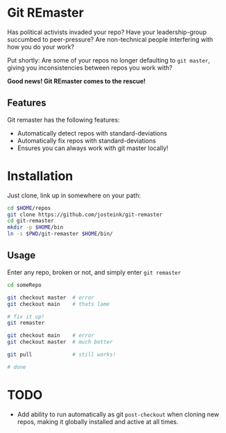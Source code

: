 
# Git REmaster

Has political activists invaded your repo?
Have your leadership-group succumbed to peer-pressure?
Are non-technical people interfering with how you do your work?

Put shortly: Are some of your repos no longer defaulting to `git
master`, giving you inconsistencies between repos you work with?

**Good news! Git REmaster comes to the rescue!**

## Features

Git remaster has the following features:

* Automatically detect repos with standard-deviations
* Automatically fix repos with standard-deviations
* Ensures you can always work with git master locally!

# Installation

Just clone, link up in somewhere on your path:

````sh
cd $HOME/repos
git clone https://github.com/josteink/git-remaster
cd git-remaster
mkdir -p $HOME/bin
ln -s $PWD/git-remaster $HOME/bin/
````

## Usage

Enter any repo, broken or not, and simply enter `git remaster`

````sh
cd someRepo

git checkout master  # error
git checkout main    # thats lame

# fix it up!
git remaster

git checkout main    # error
git checkout master  # much better

git pull             # still works!

# done
````

# TODO

* Add ability to run automatically as git `post-checkout` when cloning new repos, making it globally installed and active at all times.

